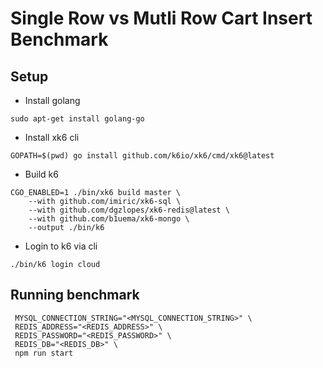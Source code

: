 # Single Row vs Mutli Row Cart Insert Benchmark

## Setup

- Install golang

```
sudo apt-get install golang-go
```

- Install xk6 cli

```
GOPATH=$(pwd) go install github.com/k6io/xk6/cmd/xk6@latest
```

- Build k6

```
CGO_ENABLED=1 ./bin/xk6 build master \
    --with github.com/imiric/xk6-sql \
    --with github.com/dgzlopes/xk6-redis@latest \
    --with github.com/b1uema/xk6-mongo \
    --output ./bin/k6
```

- Login to k6 via cli

```
./bin/k6 login cloud
```

## Running benchmark

```
 MYSQL_CONNECTION_STRING="<MYSQL_CONNECTION_STRING>" \
 REDIS_ADDRESS="<REDIS_ADDRESS>" \
 REDIS_PASSWORD="<REDIS_PASSWORD>" \
 REDIS_DB="<REDIS_DB>" \
 npm run start
```
